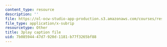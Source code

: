 ```yaml
---
content_type: resource
description: ''
file: https://ol-ocw-studio-app-production.s3.amazonaws.com/courses/res-18-009-learn-differential-equations-up-close-with-gilbert-strang-and-cleve-moler-fall-2015/7b08594447d7920d1181b77f3265bf88_fd7ioT_wwPE.srt
file_type: application/x-subrip
resourcetype: Other
title: 3play caption file
uid: 7b085944-47d7-920d-1181-b77f3265bf88
---
```

